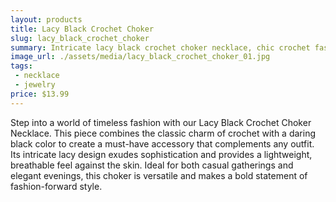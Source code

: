 ```yaml
---
layout: products
title: Lacy Black Crochet Choker
slug: lacy_black_crochet_choker
summary: Intricate lacy black crochet choker necklace, chic crochet fashion.
image_url: ./assets/media/lacy_black_crochet_choker_01.jpg
tags:
 - necklace
 - jewelry
price: $13.99
---
```

Step into a world of timeless fashion with our Lacy Black Crochet Choker Necklace. This piece combines the classic charm of crochet with a daring black color to create a must-have accessory that complements any outfit. Its intricate lacy design exudes sophistication and provides a lightweight, breathable feel against the skin. Ideal for both casual gatherings and elegant evenings, this choker is versatile and makes a bold statement of fashion-forward style.